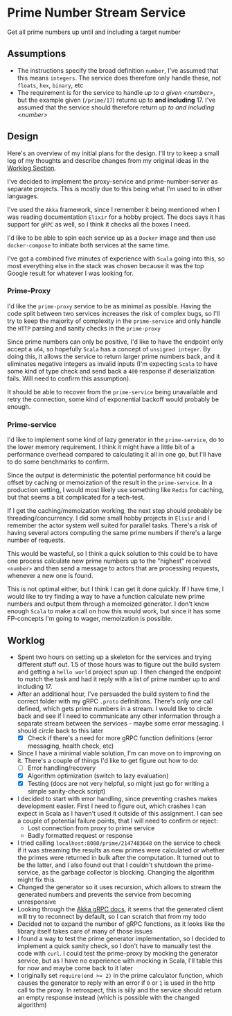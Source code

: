 # Prime Number Stream Service

Get all prime numbers up until and including a target number

## Assumptions

- The instructions specify the broad definition `number`, I've assumed that this means `integers`. The service does therefore only handle these, not `floats`, `hex`, `binary`, etc
- The requirement is for the service to handle *up to a given \<number\>*, but the example given (`/prime/17`) returns up to **and including** 17. I've assumed that the service should therefore return *up to and including \<number\>*

## Design

Here's an overview of my initial plans for the design. I'll try to keep a small log of my thoughts and describe changes from my original ideas in the [Worklog Section](#Worklog).

I've decided to implement the proxy-service and prime-number-server as separate projects. This is mostly due to this being what I'm used to in other languages.

I've used the `Akka` framework, since I remember it being mentioned when I was reading documentation `Elixir` for a hobby project. The docs says it has support for `gRPC` as well, so I think it checks all the boxes I need.

I'd like to be able to spin each service up as a `Docker` image and then use `docker-compose` to initiate both services at the same time.

I've got a combined five minutes of experience with `Scala` going into this, so most everything else in the stack was chosen because it was the top Google result for whatever I was looking for.

### Prime-Proxy

I'd like the `prime-proxy` service to be as minimal as possible. Having the code split between two services increases the risk of complex bugs, so I'll try to keep the majority of complexity in the `prime-service` and only handle the `HTTP` parsing and sanity checks in the `prime-proxy`

Since prime numbers can only be positive, I'd like to have the endpoint only accept a `u64`, so hopefully `Scala` has a concept of `unsigned integer`. By doing this, it allows the service to return larger prime numbers back, and it eliminates negative integers as invalid inputs (I'm expecting `Scala` to have some kind of type check and send back a `400` response if deserialization fails. Will need to confirm this assumption).

It should be able to recover from the `prime-service` being unavailable and retry the connection, some kind of exponential backoff would probably be enough.

### Prime-service

I'd like to implement some kind of lazy generator in the `prime-service`, do to the lower memory requirement. I think it might have a little bit of a performance overhead compared to calculating it all in one go, but I'll have to do some benchmarks to confirm.

Since the output is deterministic the potential performance hit could be offset by caching or memoization of the result in the `prime-service`. In a production setting, I would most likely use something like `Redis` for caching, but that seems a bit complicated for a tech-test.

If I get the caching/memoization working, the next step should probably be threading/concurrency. I did some small hobby projects in `Elixir` and I remember the actor system well suited for parallel tasks. There's a risk of having several actors computing the same prime numbers if there's a large number of requests.

This would be wasteful, so I think a quick solution to this could be to have one process calculate new prime numbers up to the "highest" received `<number>` and then send a message to actors that are processing requests, whenever a new one is found.

This is not optimal either, but I think I can get it done quickly. If I have time, I would like to try finding a way to have a function calculate new prime numbers and output them through a memoized generator. I don't know enough `Scala` to make a call on how this would work, but since it has some FP-concepts I'm going to wager, memoization is possible.

## Worklog

- Spent two hours on setting up a skeleton for the services and trying different stuff out. 1.5 of those hours was to figure out the build system and getting a `hello world` project spun up. I then changed the endpoint to match the task and had it reply with a list of prime number up to and including 17.
- After an additional hour, I've persuaded the build system to find the correct folder with my gRPC `.proto` definitions. There's only one call defined, which gets prime numbers in a stream. I would like to circle back and see if I need to communicate any other information through a separate stream between the services - maybe some error messaging. I should circle back to this later
  - [x] Check if there's a need for more gRPC function definitions (error messaging, health check, etc)
- Since I have a minimal viable solution, I'm can move on to improving on it. There's a couple of things I'd like to get figure out how to do:
  - [ ] Error handling/recovery
  - [x] Algorithm optimization (switch to lazy evaluation)
  - [x] Testing (docs are not very helpful, so might just go for writing a simple sanity-check script)
- I decided to start with error handling, since preventing crashes makes development easier. First I need to figure out, which crashes I can expect in Scala as I haven't used it outside of this assignment. I can see a couple of potential failure points, that I will need to confirm or reject:
  - Lost connection from proxy to prime service
  - Badly formatted request or response
- I tried calling `localhost:8080/prime/2147483648` on the service to check if it was streaming the results as new primes were calculated or whether the primes were returned in bulk after the computation. It turned out to be the latter, and I also found out that I couldn't shutdown the prime-service, as the garbage collector is blocking. Changing the algorithm might fix this.
- Changed the generator so it uses recursion, which allows to stream the generated numbers and prevents the service from becoming unresponsive
- Looking through the [Akka gRPC docs](https://doc.akka.io/docs/akka-grpc/current/client/details.html), it seems that the generated client will try to reconnect by default, so I can scratch that from my todo
- Decided not to expand the number of gRPC functions, as it looks like the library itself takes care of many of those issues
- I found a way to test the prime generator implementation, so I decided to implement a quick sanity check, so I don't have to manually test the code with `curl`. I could test the prime-proxy by mocking the generator service, but as I have no experience with mocking in Scala, I'll table this for now and maybe come back to it later
- I originally set `require(end >= 2)` in the prime calculator function, which causes the generator to reply with an error if `0` or `1` is used in the http call to the proxy. In retrospect, this is silly and the service should return an empty response instead (which is possible with the changed algorithm)
